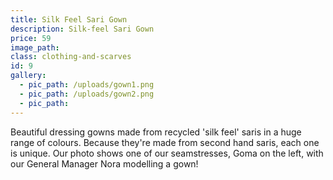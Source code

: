 ```yaml
---
title: Silk Feel Sari Gown
description: Silk-feel Sari Gown
price: 59
image_path:
class: clothing-and-scarves
id: 9
gallery:
  - pic_path: /uploads/gown1.png
  - pic_path: /uploads/gown2.png
  - pic_path:
---
```



Beautiful dressing gowns made from recycled 'silk feel' saris in a huge range of colours. Because they're made from second hand saris, each one is unique. Our photo shows one of our seamstresses, Goma on the left, with our General Manager Nora modelling a gown!